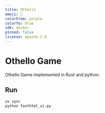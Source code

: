 ```yaml
---
title: Othello
emoji: 🐢
colorFrom: purple
colorTo: blue
sdk: docker
pinned: false
license: apache-2.0
---
```


# Othello Game

Othello Game implemented in Rust and python.

## Run

```bash
uv sync
python fasthtml_ui.py
```
